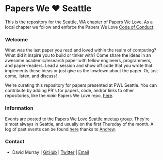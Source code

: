 # Papers We ❤️  Seattle

This is the repository for the Seattle, WA chapter of Papers We Love. As a local chapter we follow and enforce
the Papers We Love [Code of Conduct](https://github.com/papers-we-love/seattle/blob/master/code-of-conduct.md).

### Welcome

What was the last paper you read and loved within the realm of computing? What did it inspire you to build or tinker with?
Come share the ideas in an awesome academic/research paper with fellow engineers, programmers, and paper-readers. Lead a
session and show off code that you wrote that implements these ideas or just give us the lowdown about the paper. Or,
just come, listen, and discuss!

We're curating this repository for papers presented at PWL Seattle. You can contribute by adding PR's for papers, code,
and/or links to other repositories, like the _main_ Papers We Love repo, [here](https://github.com/papers-we-love/papers-we-love).

### Information

Events are posted to the [Papers We Love Seattle meetup group](http://www.meetup.com/Papers-We-Love-Seattle/).
They're almost always in Seattle, and usually on the first Thursday of the month. A log of past events can be
found [here](https://github.com/papers-we-love/seattle/blob/master/events.md) thanks to
[Andrew](https://github.com/abeyer).

### Contact

- David Murray | [GitHub](https://github.com/fernomac) | [Twitter](https://twitter.com/fernomac) | [Email](mailto:fernomac@coronet.io)
